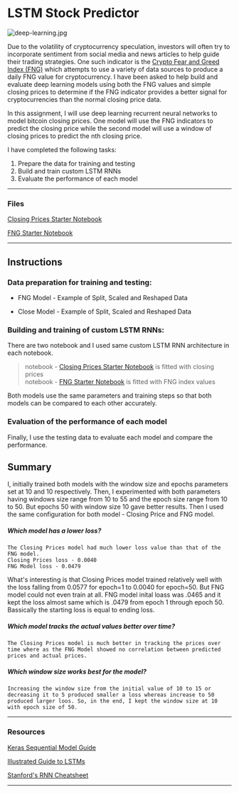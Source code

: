 # LSTM Stock Predictor

![deep-learning.jpg](Images/deep-learning.jpg)

Due to the volatility of cryptocurrency speculation, investors will often try to incorporate sentiment from social media and news articles to help guide their trading strategies. One such indicator is the [Crypto Fear and Greed Index (FNG)](https://alternative.me/crypto/fear-and-greed-index/) which attempts to use a variety of data sources to produce a daily FNG value for cryptocurrency. I have been asked to help build and evaluate deep learning models using both the FNG values and simple closing prices to determine if the FNG indicator provides a better signal for cryptocurrencies than the normal closing price data.

In this assignment, I will use deep learning recurrent neural networks to model bitcoin closing prices. One model will use the FNG indicators to predict the closing price while the second model will use a window of closing prices to predict the nth closing price.

I have completed the following tasks:

1. Prepare the data for training and testing
2. Build and train custom LSTM RNNs
3. Evaluate the performance of each model

- - -

### Files

[Closing Prices Starter Notebook](Starter_Code/lstm_stock_predictor_closing.ipynb) 

[FNG Starter Notebook](Starter_Code/lstm_stock_predictor_fng.ipynb)

- - -

## Instructions

### Data preparation for training and testing:

- FNG Model - Example of Split, Scaled and Reshaped Data

- Close Model - Example of Split, Scaled and Reshaped Data




### Building and training of custom LSTM RNNs:

There are two notebook and I used same custom LSTM RNN architecture in each notebook. 
  >  notebook - [Closing Prices Starter Notebook](Starter_Code/lstm_stock_predictor_closing.ipynb) is fitted with closing prices <br>
  >  notebook - [FNG Starter Notebook](Starter_Code/lstm_stock_predictor_fng.ipynb) is fitted with FNG index values <br>
    
Both models use the same parameters and training steps so that both models can be compared to each other accurately.



### Evaluation of the performance of each model

Finally, I use the testing data to evaluate each model and compare the performance.


## Summary

I, initially trained both models with the window size and epochs parameters set at 10 and 10 respectively. Then, I experimented with both parameters having windows size range from 10 to 55 and the epoch size range from 10 to 50. But epochs 50 with window size 10 gave better results.  Then I used the same configuration for both model - Closing Price and FNG model.


##### **Which model has a lower loss?**
    
    The Closing Prices model had much lower loss value than that of the FNG model. 
    Closing Prices loss - 0.0040
    FNG Model loss - 0.0479

What's interesting is that Closing Prices model trained relatively well with the loss falling from 0.0577 for epoch=1 to 0.0040 for epoch=50. But FNG model could not even train at all. FNG model inital loass was .0465 and it kept the loss almost same which is .0479 from epoch 1 through epoch 50. Bassically the starting loss is equal to ending loss.



##### **Which model tracks the actual values better over time?**

    The Closing Prices model is much better in tracking the prices over time where as the FNG Model showed no correlation between predicted prices and actual prices.


##### **Which window size works best for the model?**

    Increasing the window size from the initial value of 10 to 15 or decreasing it to 5 produced smaller a loss whereas increase to 50 produced larger loos. So, in the end, I kept the window size at 10 with epoch size of 50.
    

- - -

### Resources

[Keras Sequential Model Guide](https://keras.io/getting-started/sequential-model-guide/)

[Illustrated Guide to LSTMs](https://towardsdatascience.com/illustrated-guide-to-lstms-and-gru-s-a-step-by-step-explanation-44e9eb85bf21)

[Stanford's RNN Cheatsheet](https://stanford.edu/~shervine/teaching/cs-230/cheatsheet-recurrent-neural-networks)

- - -

